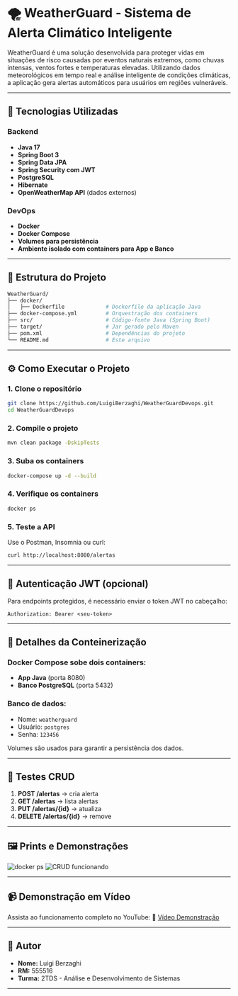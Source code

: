 # 🌪️ WeatherGuard - Sistema de Alerta Climático Inteligente

WeatherGuard é uma solução desenvolvida para proteger vidas em situações de risco causadas por eventos naturais extremos, como chuvas intensas, ventos fortes e temperaturas elevadas. Utilizando dados meteorológicos em tempo real e análise inteligente de condições climáticas, a aplicação gera alertas automáticos para usuários em regiões vulneráveis.

---

## 🚀 Tecnologias Utilizadas

### Backend

* **Java 17**
* **Spring Boot 3**
* **Spring Data JPA**
* **Spring Security com JWT**
* **PostgreSQL**
* **Hibernate**
* **OpenWeatherMap API** (dados externos)

### DevOps

* **Docker**
* **Docker Compose**
* **Volumes para persistência**
* **Ambiente isolado com containers para App e Banco**

---

## 🧱 Estrutura do Projeto

```bash
WeatherGuard/
├── docker/
│   ├── Dockerfile             # Dockerfile da aplicação Java
├── docker-compose.yml         # Orquestração dos containers
├── src/                       # Código-fonte Java (Spring Boot)
├── target/                    # Jar gerado pelo Maven
├── pom.xml                    # Dependências do projeto
└── README.md                  # Este arquivo
```

---

## ⚙️ Como Executar o Projeto

### 1. Clone o repositório

```bash
git clone https://github.com/LuigiBerzaghi/WeatherGuardDevops.git
cd WeatherGuardDevops
```

### 2. Compile o projeto

```bash
mvn clean package -DskipTests
```

### 3. Suba os containers

```bash
docker-compose up -d --build
```

### 4. Verifique os containers

```bash
docker ps
```

### 5. Teste a API

Use o Postman, Insomnia ou curl:

```bash
curl http://localhost:8080/alertas
```

---

## 🔐 Autenticação JWT (opcional)

Para endpoints protegidos, é necessário enviar o token JWT no cabeçalho:

```http
Authorization: Bearer <seu-token>
```

---

## 🐳 Detalhes da Conteinerização

### Docker Compose sobe dois containers:

* **App Java** (porta 8080)
* **Banco PostgreSQL** (porta 5432)

### Banco de dados:

* Nome: `weatherguard`
* Usuário: `postgres`
* Senha: `123456`

Volumes são usados para garantir a persistência dos dados.

---

## 🧪 Testes CRUD

1. **POST /alertas** → cria alerta
2. **GET /alertas** → lista alertas
3. **PUT /alertas/{id}** → atualiza
4. **DELETE /alertas/{id}** → remove

---

## 🖼️ Prints e Demonstrações

![docker ps](docs/docker-ps.png)
![CRUD funcionando](docs/postman-alerta.png)

---

## 📹 Demonstração em Vídeo

Assista ao funcionamento completo no YouTube:
🔗 [Vídeo Demonstração](https://youtube.com/...)

---

## 👤 Autor

* **Nome:** Luigi Berzaghi
* **RM:** 555516
* **Turma:** 2TDS - Análise e Desenvolvimento de Sistemas

---
